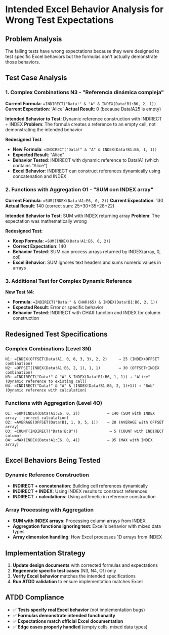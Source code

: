 # Intended Excel Behavior Analysis for Wrong Test Expectations

## Problem Analysis

The failing tests have wrong expectations because they were designed to test specific Excel behaviors but the formulas don't actually demonstrate those behaviors.

## Test Case Analysis

### 1. Complex Combinations N3 - "Referencia dinámica compleja"

**Current Formula**: `=INDIRECT("Data!" & "A" & INDEX(Data!B1:B6, 2, 1))`
**Current Expectation**: 'Alice' 
**Actual Result**: 0 (because Data!A25 is empty)

**Intended Behavior to Test**: Dynamic reference construction with INDIRECT + INDEX
**Problem**: The formula creates a reference to an empty cell, not demonstrating the intended behavior

**Redesigned Test**: 
- **New Formula**: `=INDIRECT("Data!" & "A" & INDEX(Data!B1:B6, 1, 1))`
- **Expected Result**: "Alice" 
- **Behavior Tested**: INDIRECT with dynamic reference to Data!A1 (which contains "Alice")
- **Excel Behavior**: INDIRECT can construct references dynamically using concatenation and INDEX

### 2. Functions with Aggregation O1 - "SUM con INDEX array"

**Current Formula**: `=SUM(INDEX(Data!A1:E6, 0, 2))`
**Current Expectation**: 130
**Actual Result**: 140 (correct sum: 25+30+35+28+22)

**Intended Behavior to Test**: SUM with INDEX returning array
**Problem**: The expectation was mathematically wrong

**Redesigned Test**:
- **Keep Formula**: `=SUM(INDEX(Data!A1:E6, 0, 2))`
- **Correct Expectation**: 140
- **Behavior Tested**: SUM can process arrays returned by INDEX(array, 0, col)
- **Excel Behavior**: SUM ignores text headers and sums numeric values in arrays

### 3. Additional Test for Complex Dynamic Reference

**New Test N4**: 
- **Formula**: `=INDIRECT("Data!" & CHAR(65) & INDEX(Data!B1:B6, 2, 1))`
- **Expected Result**: Error or specific behavior
- **Behavior Tested**: INDIRECT with CHAR function and INDEX for column construction

## Redesigned Test Specifications

### Complex Combinations (Level 3N)
```
N1: =INDEX(OFFSET(Data!A1, 0, 0, 3, 3), 2, 2)     → 25 (INDEX+OFFSET combination)
N2: =OFFSET(INDEX(Data!A1:E6, 2, 1), 1, 1)        → 30 (OFFSET+INDEX combination)  
N3: =INDIRECT("Data!" & "A" & INDEX(Data!B1:B6, 1, 1)) → "Alice" (Dynamic reference to existing cell)
N4: =INDIRECT("Data!" & "A" & (INDEX(Data!B1:B6, 2, 1)+1)) → "Bob" (Dynamic reference with calculation)
```

### Functions with Aggregation (Level 4O)
```
O1: =SUM(INDEX(Data!A1:E6, 0, 2))            → 140 (SUM with INDEX array - correct calculation)
O2: =AVERAGE(OFFSET(Data!B1, 1, 0, 5, 1))    → 28 (AVERAGE with OFFSET array)
O3: =COUNT(INDIRECT("Data!B:B"))              → 5 (COUNT with INDIRECT column)
O4: =MAX(INDEX(Data!A1:E6, 0, 4))            → 95 (MAX with INDEX array)
```

## Excel Behaviors Being Tested

### Dynamic Reference Construction
- **INDIRECT + concatenation**: Building cell references dynamically
- **INDIRECT + INDEX**: Using INDEX results to construct references
- **INDIRECT + calculations**: Using arithmetic in reference construction

### Array Processing with Aggregation
- **SUM with INDEX arrays**: Processing column arrays from INDEX
- **Aggregation functions ignoring text**: Excel's behavior with mixed data types
- **Array dimension handling**: How Excel processes 1D arrays from INDEX

## Implementation Strategy

1. **Update design documents** with corrected formulas and expectations
2. **Regenerate specific test cases** (N3, N4, O1) only
3. **Verify Excel behavior** matches the intended specifications
4. **Run ATDD validation** to ensure implementation matches Excel

## ATDD Compliance

- ✅ **Tests specify real Excel behavior** (not implementation bugs)
- ✅ **Formulas demonstrate intended functionality** 
- ✅ **Expectations match official Excel documentation**
- ✅ **Edge cases properly handled** (empty cells, mixed data types)